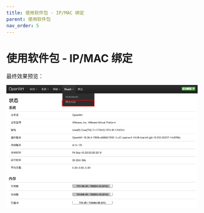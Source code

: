```yaml
---
title: 使用软件包 - IP/MAC 绑定
parent: 使用软件包
nav_order: 5
---
```


# 使用软件包 - IP/MAC 绑定

最终效果预览：

![Snipaste_2019-09-13_20-53-52.png](https://raw.githubusercontent.com/stuarthua/PicGo/master/oh-my-openwrt/Snipaste_2019-09-13_20-53-52.png)
